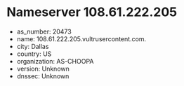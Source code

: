 # Nameserver 108.61.222.205

* as_number: 20473
* name: 108.61.222.205.vultrusercontent.com.
* city: Dallas
* country: US
* organization: AS-CHOOPA
* version: Unknown
* dnssec: Unknown
